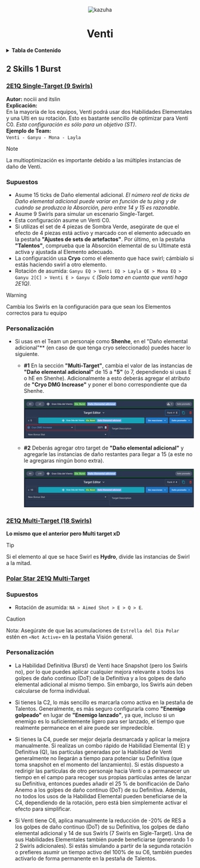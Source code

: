 <br />
<div align="center">
  <img src="https://my-discord-images.s3.us-east-2.amazonaws.com/Repo-Configs-GO/Anemo/UI_Gacha_AvatarImg_Venti.sm.png" 
       alt="kazuha" 
       style="max-height: 200px;">

  <h1 align="center">Venti</h1>
</div>

<details>
  <summary><strong>Tabla de Contenido</strong></summary>
  <ol>
    <li><a>Venti</a>
      <ul>
        <li><a href="#2-skills-1-burst">2 Skills 1 Burst</a><ul>
            <li><a href="#2e1q-single-target-9-swirls">2E1Q Single-Target (9 Swirls)</a></li>
            <li><a href="#2e1q-multi-target-18-swirls">2E1Q Multi-Target (18 Swirls)</a></li>
            <li><a href="#polar-star-2e1q-multi-target">Polar Star 2E1Q Multi-Target</a></li>
        </li>
      </ul>
    </li>
  </ol>
</details>

## 2 Skills 1 Burst

### [2E1Q Single-Target (9 Swirls)](2E1Q%20Single-Target%20(9%20Swirls).json)

**Autor:**
nociii and itslin  
**Explicación:**  
En la mayoría de los equipos, Venti podrá usar dos Habilidades Elementales y una Ulti en su rotación. Esto es bastante sencillo de optimizar para Venti C0. _Esta configuración es sólo para un objetivo (ST)_.  
**Ejemplo de Team:**  
`Venti - Ganyu - Mona - Layla`

> [!NOTE]
> La multioptimización es importante debido a las múltiples instancias de daño de Venti.

### Supuestos

- Asume 15 ticks de Daño elemental adicional. _El número real de ticks de Daño elemental adicional puede variar en función de tu ping y de cuándo se produzca la Absorción, pero entre 14 y 15 es razonable_.
- Asume 9 Swirls para simular un escenario Single-Target.
- Esta configuración asume un Venti C0.
- Si utilizas el set de 4 piezas de Sombra Verde, asegúrate de que el efecto de 4 piezas está activo y marcado con el elemento adecuado en la pestaña **"Ajustes de sets de artefactos"**. Por último, en la pestaña **"Talentos"**, comprueba que la Absorción elemental de su Ultimate está activa y ajustada al Elemento adecuado.
- La configuración usa **Cryo** como el elemento que hace swirl; cámbialo si estás haciendo swirl a otro elemento.
- Rotación de asumida: `Ganyu EQ > Venti EQ > Layla QE > Mona EQ > Ganyu 2[C] > Venti E > Ganyu C` _(Solo toma en cuenta que venti haga 2E1Q)_.

> [!WARNING]
> Cambia los Swirls en la configuración para que sean los Elementos correctos para tu equipo

### Personalización

- Si usas en el Team un personaje como **Shenhe**, en el "Daño elemental adicional"\*\* (en caso de que tenga cryo seleccionado) puedes hacer lo siguiente.

  - **#1** En la sección **"Multi-Target"**, cambia el valor de las instancias de **"Daño elemental adicional"** de 15 a **"5"** (o 7, dependiendo si usas E o hE en Shenhe). Adicionalmente a esto deberás agregar el atributo de **"Cryo DMG Increase"** y poner el bono correspondiente que da Shenhe.

    ![#1](images/image-1.png)

  - **#2** Deberás agregar otro target de **"Daño elemental adicional"** y agregarle las instancias de daño restantes para llegar a 15 (a este no le agregaras ningún bono extra).

    ![#2](images/image-2.png)

### [2E1Q Multi-Target (18 Swirls)](2E1Q%20Multi-Target%20(18%20Swirls).json)

<strong>Lo mismo que el anterior pero Multi target xD</strong>

> [!TIP]
> Si el elemento al que se hace Swirl es **Hydro**, divide las instancias de Swirl a la mitad.

### [Polar Star 2E1Q Multi-Target](Polar%20Star%202E1Q%20Multi-Target.json)

### Supuestos

- Rotación de asumida: `NA > Aimed Shot > E > Q > E`.

> [!CAUTION]
> Nota: Asegúrate de que las acumulaciones de `Estrella del Dia Polar` estén en `«Not Active»` en la pestaña Visión general.

### Personalización

- La Habilidad Definitiva (Burst) de Venti hace Snapshot (pero los Swirls no), por lo que puedes aplicar cualquier mejora relevante a todos los golpes de daño continuo (DoT) de la Definitiva y a los golpes de daño elemental adicional al mismo tiempo. Sin embargo, los Swirls aún deben calcularse de forma individual.

- Si tienes la C2, lo más sencillo es marcarla como activa en la pestaña de Talentos. Generalmente, es más seguro configurarla como **"Enemigo golpeado"** en lugar de **"Enemigo lanzado"**, ya que, incluso si un enemigo es lo suficientemente ligero para ser lanzado, el tiempo que realmente permanece en el aire puede ser impredecible.

- Si tienes la C4, puede ser mejor dejarla desmarcada y aplicar la mejora manualmente. Si realizas un combo rápido de Habilidad Elemental (E) y Definitiva (Q), las partículas generadas por la Habilidad de Venti generalmente no llegarán a tiempo para potenciar su Definitiva (que toma snapshot en el momento del lanzamiento). Si estás dispuesto a redirigir las partículas de otro personaje hacia Venti o a permanecer un tiempo en el campo para recoger sus propias partículas antes de lanzar su Definitiva, entonces puedes añadir el 25 % de bonificación de Daño Anemo a los golpes de daño continuo (DoT) de su Definitiva. Además, no todos los usos de la Habilidad Elemental pueden beneficiarse de la C4, dependiendo de la rotación, pero está bien simplemente activar el efecto para simplificar.

- Si Venti tiene C6, aplica manualmente la reducción de -20% de RES a los golpes de daño continuo (DoT) de su Definitiva, los golpes de daño elemental adicional y 14 de sus Swirls (7 Swirls en Sigle-Target). Una de sus Habilidades Elementales también puede beneficiarse (generando 1 o 2 Swirls adicionales). Si estás simulando a partir de la segunda rotación o prefieres asumir un tiempo activo del 100% de su C6, también puedes activarlo de forma permanente en la pestaña de Talentos.
